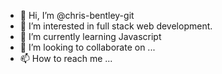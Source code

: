 - 👋 Hi, I’m @chris-bentley-git
- 👀 I’m interested in full stack web development.
- 🌱 I’m currently learning Javascript
- 💞️ I’m looking to collaborate on ...
- 📫 How to reach me ...

<!---
chris-bentley-git/chris-bentley-git is a ✨ special ✨ repository because its `README.md` (this file) appears on your GitHub profile.
You can click the Preview link to take a look at your changes.
--->
